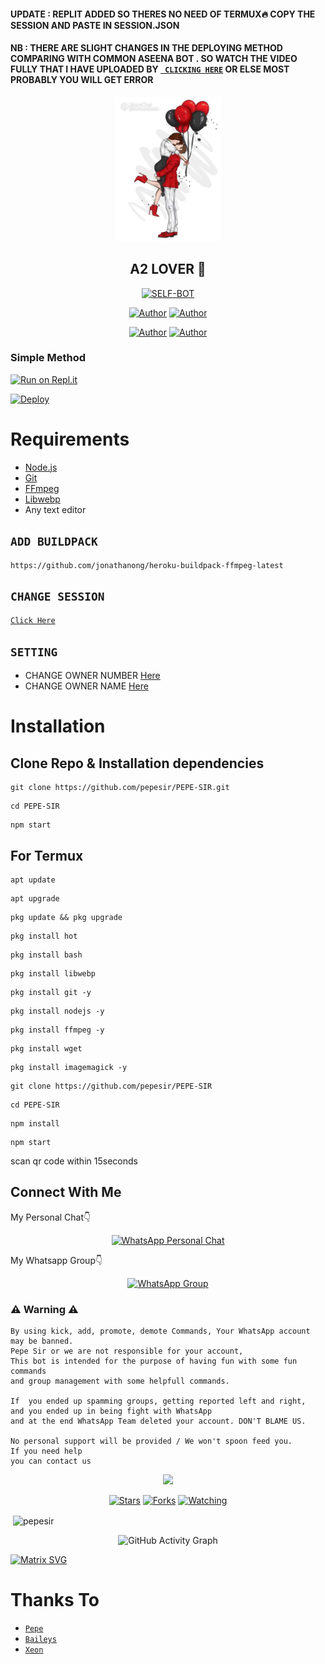 #### UPDATE : REPLIT ADDED SO THERES NO NEED OF TERMUX🔥 COPY THE SESSION AND PASTE IN SESSION.JSON

#### NB : THERE ARE SLIGHT CHANGES IN THE DEPLOYING METHOD COMPARING WITH COMMON ASEENA BOT . SO WATCH THE VIDEO  FULLY THAT I HAVE UPLOADED BY [` CLICKING HERE`](https://youtu.be/vt9TbOuyhgI) OR ELSE MOST PROBABLY YOU WILL GET ERROR 



<div align="center">
<img src="WvvWz6Ql-7521260804.jpg" alt="Pepe" width="170" />

## A2 LOVER 🍭

</div>

<p align="center">
<a href="##"><img title="SELF-BOT" src="https://img.shields.io/static/v1?label=Language&message=English&color=blue"></a>
</p>
<p align="center">
 <a href="https://github.com/pepesir"><img title="Author" src="https://img.shields.io/badge/Author-Pepe-blue.svg?style=for-the-badge&logo=github" /></a>  <a href="https://Wa.me/+917736622139?text=Hello%20P3P3%20Bro🌝...fen%20boi%20aan😌💝"><img title="Author" src="https://img.shields.io/badge/Owner-Pepe-blue.svg?style=for-the-badge&logo=whatsapp" /></a>
<p align="center">
<a href="https://chat.whatsapp.com/ESkhpL7DdlE9AcaUs2b7g1"><img title="Author" src="https://img.shields.io/badge/Watsapp-Group-blue.svg?style=for-the-badge&logo=whatsapp" /></a> <a href="https://youtube.com/channel/UCVJ9029PQ-gJBtFQZZ3AJuA"><img title="Author" src="https://img.shields.io/badge/Youtube-PEPESIR-blue.svg?style=for-the-badge&logo=youtube" /></a>
</p>


  ### Simple Method
  
  
[![Run on Repl.it](https://repl.it/badge/github/quiec/whatsAlfa)](https://replit.com/@pepesir/PEPE-SIR-Qr-code?v=1)

[![Deploy](https://www.herokucdn.com/deploy/button.svg)](https://heroku.com/deploy?template=https://github.com/pepesir/PEPE-SIR) 


# Requirements
* [Node.js](https://nodejs.org/en/)
* [Git](https://git-scm.com/downloads)
* [FFmpeg](https://github.com/BtbN/FFmpeg-Builds/releases/download/autobuild-2020-12-08-13-03/ffmpeg-n4.3.1-26-gca55240b8c-win64-gpl-4.3.zip)
* [Libwebp](https://developers.google.com/speed/webp/download)
* Any text editor

## `ADD BUILDPACK`

```
https://github.com/jonathanong/heroku-buildpack-ffmpeg-latest
```

## `CHANGE SESSION`

[`Click Here`](https://github.com/pepesir/PEPE-SIR/blob/master/session.json#L1)

## `SETTING`

- CHANGE OWNER NUMBER [Here](https://github.com/pepesir/PEPE-SIR/blob/master/index.js#L136)
- CHANGE OWNER NAME [Here](https://github.com/pepesir/PEPE-SIR/blob/master/index.js#L138)

# Installation
## Clone Repo & Installation dependencies


``` 
git clone https://github.com/pepesir/PEPE-SIR.git
```
```
cd PEPE-SIR
```
```
npm start
```

## For Termux
```
apt update
```
```
apt upgrade
```
```
pkg update && pkg upgrade 
```
```
pkg install hot
```
```
pkg install bash
```
```
pkg install libwebp
```
```
pkg install git -y
```
```
pkg install nodejs -y 
```
```
pkg install ffmpeg -y 
```
```
pkg install wget
```
```
pkg install imagemagick -y
```
```
git clone https://github.com/pepesir/PEPE-SIR
```
```
cd PEPE-SIR
```
```
npm install
```
```
npm start
```
scan qr code within 15seconds

## Connect With Me
My Personal Chat👇
<p align="center">
 <a href="https://wa.me/+919526128516"><img alt="WhatsApp Personal Chat" src="https://img.shields.io/badge/WhatsApp-25D366?style=for-the-badge&logo=whatsapp&logoColor=black"/></a>
</p>

My Whatsapp Group👇
<p align="center">
 <a href="https://chat.whatsapp.com/J4DrqlOQYr05LnEfYCoovI"><img alt="WhatsApp Group" src="https://img.shields.io/badge/WhatsApp-25D366?style=for-the-badge&logo=whatsapp&logoColor=black"/></a>
</p>


### ⚠ Warning ⚠

```
By using kick, add, promote, demote Commands, Your WhatsApp account may be banned.
Pepe Sir or we are not responsible for your account, 
This bot is intended for the purpose of having fun with some fun commands 
and group management with some helpfull commands.

If  you ended up spamming groups, getting reported left and right, 
and you ended up in being fight with WhatsApp
and at the end WhatsApp Team deleted your account. DON'T BLAME US.

No personal support will be provided / We won't spoon feed you. 
If you need help
you can contact us 
```

  <p align="center">
  <a href="https://github.com/pepesir/PEPE-SIR">
    
<a href="https:https://github.com/pepesir?tab=followers">
<img src="https://img.shields.io/github/repo-size/pepesir/PEPE-SIR?color=green&label=Repo%20total%20size&style=plastic">
<p align="center">
<a href="https://github.com/pepesir/followers"
<img title="Followers" src="https://img.shields.io/github/followers/pepesir?color=blue&style=flat-square"></a>
<a href="https://github.com/pepesir/PEPE-SIR/stargazers/"><img title="Stars" src="https://img.shields.io/github/stars/pepesir/PEPE-SIR?color=blue&style=flat-square"></a>
<a href="https://github.com/pepesir/PEPE-SIR/network/members"><img title="Forks" src="https://img.shields.io/github/forks/pepesir/PEPE-SIR?color=blue&style=flat-square"></a>
<a href="https://github.com/pepesir/PEPE-SIR/watchers"><img title="Watching" src="https://img.shields.io/github/watchers/pepesir/PEPE-SIR?label=Watchers&color=blue&style=flat-square"></a>
</p>

<p align="center">
<p>&nbsp;<img align="center" src="https://github-readme-stats.vercel.app/api?username=pepesir&show_icons=true&theme=dark&locale=en" alt="pepesir" /></p>
    
  <div align="center">
       
  ![GitHub Activity Graph](https://activity-graph.herokuapp.com/graph?username=pepesir&bg_color=000000&color=4fff67&line=4fff67&point=ffffff&area=true&hide_border=true)
  </div>
 

  [![Matrix SVG](https://raw.githubusercontent.com/rodrigograca31/rodrigograca31/master/matrix.svg)](https://chat.whatsapp.com/ESkhpL7DdlE9AcaUs2b7g1)

# Thanks To
* [`Pepe`](https://github.com/pepesir)
* [`Baileys`](https://github.com/adiwajshing/Baileys)
* [`Xeon`](https://github.com/DGXeon)
